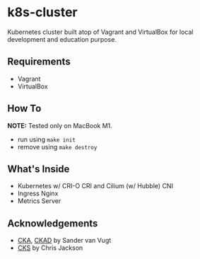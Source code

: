 # k8s-cluster

Kubernetes cluster built atop of Vagrant and VirtualBox for local development and education purpose.

## Requirements

- Vagrant
- VirtualBox

## How To

**NOTE:** Tested only on MacBook M1.

- run using `make init`
- remove using `make destroy`

## What's Inside

- Kubernetes w/ CRI-O CRI and Cilium (w/ Hubble) CNI
- Ingress Nginx
- Metrics Server

## Acknowledgements

- [CKA](https://github.com/sandervanvugt/cka), [CKAD](https://github.com/sandervanvugt/ckad) by Sander van Vugt
- [CKS](https://github.com/chrijack/CKS) by Chris Jackson

